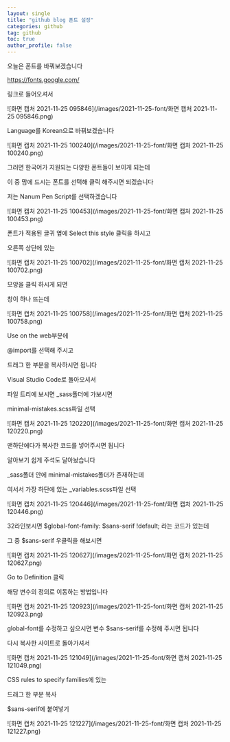 ```yaml
---
layout: single
title: "github blog 폰트 설정"
categories: github
tag: github
toc: true
author_profile: false
---
```




오늘은 폰트를 바꿔보겠습니다

https://fonts.google.com/

링크로 들어오셔서

![화면 캡처 2021-11-25 095846](/images/2021-11-25-font/화면 캡처 2021-11-25 095846.png)

Language를 Korean으로 바꿔보겠습니다



![화면 캡처 2021-11-25 100240](/images/2021-11-25-font/화면 캡처 2021-11-25 100240.png)

그러면 한국어가 지원되는 다양한 폰트들이 보이게 되는데

이 중 맘에 드시는 폰트를 선택해 클릭 해주시면 되겠습니다

저는 Nanum Pen Script를 선택하겠습니다



![화면 캡처 2021-11-25 100453](/images/2021-11-25-font/화면 캡처 2021-11-25 100453.png)

폰트가 적용된 글귀 옆에 Select this style 클릭을 하시고

오른쪽 상단에 있는 

![화면 캡처 2021-11-25 100702](/images/2021-11-25-font/화면 캡처 2021-11-25 100702.png)

모양을 클릭 하시게 되면

창이 하나 뜨는데

![화면 캡처 2021-11-25 100758](/images/2021-11-25-font/화면 캡처 2021-11-25 100758.png)

Use on the web부분에

@import를 선택해 주시고

드래그 한 부분을 복사하시면 됩니다



Visual Studio Code로 돌아오셔서

파일 트리에 보시면 _sass폴더에 가보시면

minimal-mistakes.scss파일 선택

![화면 캡처 2021-11-25 120220](/images/2021-11-25-font/화면 캡처 2021-11-25 120220.png)

맨하단에다가 복사한 코드를 넣어주시면 됩니다

알아보기 쉽게 주석도 달아놨습니다



_sass폴더 안에 minimal-mistakes폴더가 존재하는데

여서서 가장 하단에 있는 _variables.scss파일 선택

![화면 캡처 2021-11-25 120446](/images/2021-11-25-font/화면 캡처 2021-11-25 120446.png)



32라인보시면 $global-font-family: $sans-serif !default; 라는 코드가 있는데

그 중 $sans-serif 우클릭을 해보시면 

![화면 캡처 2021-11-25 120627](/images/2021-11-25-font/화면 캡처 2021-11-25 120627.png)

Go to Definition 클릭 

해당 변수의 정의로 이동하는 방법입니다

![화면 캡처 2021-11-25 120923](/images/2021-11-25-font/화면 캡처 2021-11-25 120923.png)

global-font를 수정하고 싶으시면 변수 $sans-serif를 수정해 주시면 됩니다



다시 복사한 사이트로 돌아가셔서

![화면 캡처 2021-11-25 121049](/images/2021-11-25-font/화면 캡처 2021-11-25 121049.png)

CSS rules to specify families에 있는

드래그 한 부분 복사



$sans-serif에 붙여넣기

![화면 캡처 2021-11-25 121227](/images/2021-11-25-font/화면 캡처 2021-11-25 121227.png)





